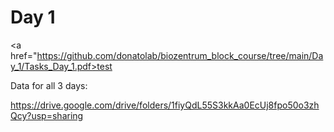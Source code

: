 # Day 1 

<a href="https://github.com/donatolab/biozentrum_block_course/tree/main/Day_1/Tasks_Day_1.pdf>test</a>

Data for all 3 days:

https://drive.google.com/drive/folders/1fiyQdL55S3kkAa0EcUj8fpo50o3zhQcy?usp=sharing
